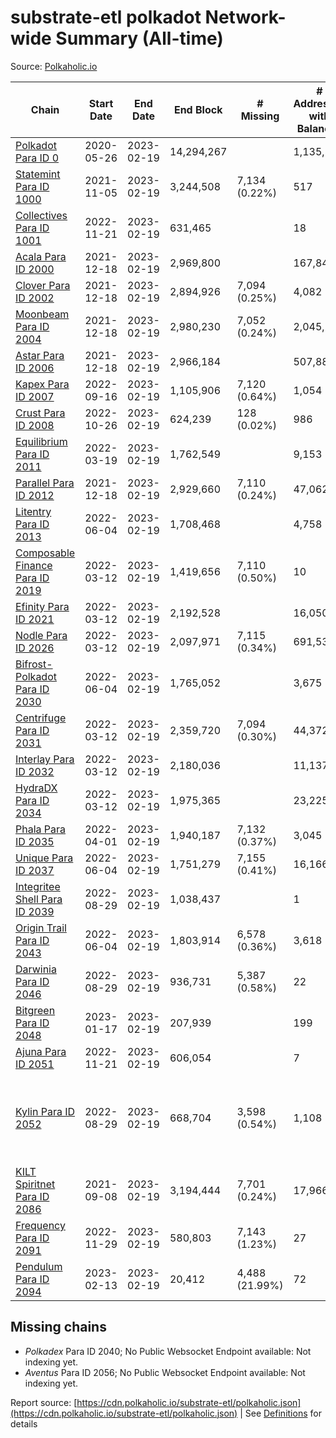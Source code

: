 # substrate-etl polkadot Network-wide Summary (All-time)

Source: [Polkaholic.io](https://polkaholic.io)


| Chain            | Start Date | End Date | End Block | # Missing | # Addresses with Balances | Crawling Status |
| ---------------- | ---------- | ---------| --------- | --------- | ------------------------- | --------------- |
| [Polkadot Para ID 0](/polkadot/0-polkadot) | 2020-05-26 | 2023-02-19 | 14,294,267 |   | 1,135,572 |  |
| [Statemint Para ID 1000](/polkadot/1000-statemint) | 2021-11-05 | 2023-02-19 | 3,244,508 | 7,134 (0.22%) | 517 |  |
| [Collectives Para ID 1001](/polkadot/1001-collectives) | 2022-11-21 | 2023-02-19 | 631,465 |   | 18 |  |
| [Acala Para ID 2000](/polkadot/2000-acala) | 2021-12-18 | 2023-02-19 | 2,969,800 |   | 167,843 |  |
| [Clover Para ID 2002](/polkadot/2002-clover) | 2021-12-18 | 2023-02-19 | 2,894,926 | 7,094 (0.25%) | 4,082 |  |
| [Moonbeam Para ID 2004](/polkadot/2004-moonbeam) | 2021-12-18 | 2023-02-19 | 2,980,230 | 7,052 (0.24%) | 2,045,252 |  |
| [Astar Para ID 2006](/polkadot/2006-astar) | 2021-12-18 | 2023-02-19 | 2,966,184 |   | 507,886 |  |
| [Kapex Para ID 2007](/polkadot/2007-kapex) | 2022-09-16 | 2023-02-19 | 1,105,906 | 7,120 (0.64%) | 1,054 |  |
| [Crust Para ID 2008](/polkadot/2008-crust) | 2022-10-26 | 2023-02-19 | 624,239 | 128 (0.02%) | 986 |  |
| [Equilibrium Para ID 2011](/polkadot/2011-equilibrium) | 2022-03-19 | 2023-02-19 | 1,762,549 |   | 9,153 |  |
| [Parallel Para ID 2012](/polkadot/2012-parallel) | 2021-12-18 | 2023-02-19 | 2,929,660 | 7,110 (0.24%) | 47,062 |  |
| [Litentry Para ID 2013](/polkadot/2013-litentry) | 2022-06-04 | 2023-02-19 | 1,708,468 |   | 4,758 |  |
| [Composable Finance Para ID 2019](/polkadot/2019-composable) | 2022-03-12 | 2023-02-19 | 1,419,656 | 7,110 (0.50%) | 10 |  |
| [Efinity Para ID 2021](/polkadot/2021-efinity) | 2022-03-12 | 2023-02-19 | 2,192,528 |   | 16,050 |  |
| [Nodle Para ID 2026](/polkadot/2026-nodle) | 2022-03-12 | 2023-02-19 | 2,097,971 | 7,115 (0.34%) | 691,532 |  |
| [Bifrost-Polkadot Para ID 2030](/polkadot/2030-bifrost-dot) | 2022-06-04 | 2023-02-19 | 1,765,052 |   | 3,675 |  |
| [Centrifuge Para ID 2031](/polkadot/2031-centrifuge) | 2022-03-12 | 2023-02-19 | 2,359,720 | 7,094 (0.30%) | 44,372 |  |
| [Interlay Para ID 2032](/polkadot/2032-interlay) | 2022-03-12 | 2023-02-19 | 2,180,036 |   | 11,137 |  |
| [HydraDX Para ID 2034](/polkadot/2034-hydradx) | 2022-03-12 | 2023-02-19 | 1,975,365 |   | 23,225 |  |
| [Phala Para ID 2035](/polkadot/2035-phala) | 2022-04-01 | 2023-02-19 | 1,940,187 | 7,132 (0.37%) | 3,045 |  |
| [Unique Para ID 2037](/polkadot/2037-unique) | 2022-06-04 | 2023-02-19 | 1,751,279 | 7,155 (0.41%) | 16,166 |  |
| [Integritee Shell Para ID 2039](/polkadot/2039-integritee-shell) | 2022-08-29 | 2023-02-19 | 1,038,437 |   | 1 |  |
| [Origin Trail Para ID 2043](/polkadot/2043-origintrail) | 2022-06-04 | 2023-02-19 | 1,803,914 | 6,578 (0.36%) | 3,618 |  |
| [Darwinia Para ID 2046](/polkadot/2046-darwinia) | 2022-08-29 | 2023-02-19 | 936,731 | 5,387 (0.58%) | 22 |  |
| [Bitgreen Para ID 2048](/polkadot/2048-bitgreen) | 2023-01-17 | 2023-02-19 | 207,939 |   | 199 |  |
| [Ajuna Para ID 2051](/polkadot/2051-ajuna) | 2022-11-21 | 2023-02-19 | 606,054 |   | 7 |  |
| [Kylin Para ID 2052](/polkadot/2052-kylin) | 2022-08-29 | 2023-02-19 | 668,704 | 3,598 (0.54%) | 1,108 | Only partial index available: Network endpoint unreliable |
| [KILT Spiritnet Para ID 2086](/polkadot/2086-kilt) | 2021-09-08 | 2023-02-19 | 3,194,444 | 7,701 (0.24%) | 17,966 |  |
| [Frequency Para ID 2091](/polkadot/2091-frequency) | 2022-11-29 | 2023-02-19 | 580,803 | 7,143 (1.23%) | 27 |  |
| [Pendulum Para ID 2094](/polkadot/2094-pendulum) | 2023-02-13 | 2023-02-19 | 20,412 | 4,488 (21.99%) | 72 |  |

## Missing chains


* *Polkadex* Para ID 2040; No Public Websocket Endpoint available: Not indexing yet.
* *Aventus* Para ID 2056; No Public Websocket Endpoint available: Not indexing yet.

Report source: [https://cdn.polkaholic.io/substrate-etl/polkaholic.json](https://cdn.polkaholic.io/substrate-etl/polkaholic.json) | See [Definitions](/DEFINITIONS.md) for details
